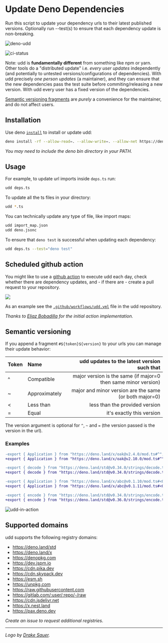 # Update Deno Dependencies

Run this script to update your dependency urls to their latest published
versions. Optionally run --test(s) to ensure that each dependency update is
non-breaking.

![deno-udd](https://user-images.githubusercontent.com/1931852/76134819-37add280-5fd6-11ea-96c3-adbd57cfa68c.jpg)

![ci-status](https://github.com/hayd/deno-udd/workflows/ci/badge.svg)

Note: udd is **fundamentally different** from something like npm or yarn. Other
tools do a "distributed update" i.e. _every user updates_ independently (and
potentially to untested versions/configurations of dependencies). With udd
precisely _one person updates_ (a maintainer), and they can ensure that the new
dependencies pass the test suite before commiting/releasing a new version. With
udd every user has a fixed version of the dependencies.

[Semantic versioning fragments](https://github.com/hayd/deno-udd#semantic-versioning)
are _purely_ a convenience for the maintainer, and do not affect users.

## Installation

Use deno
[`install`](https://deno.land/std/manual.md#installing-executable-scripts) to
install or update udd:

```sh
deno install -rf --allow-read=. --allow-write=. --allow-net https://deno.land/x/udd/main.ts
```

_You may need to include the deno bin directory in your PATH._

## Usage

For example, to update url imports inside `deps.ts` run:

```sh
udd deps.ts
```

To update all the ts files in your directory:

```sh
udd *.ts
```

You can technically update any type of file, like import maps:

```sh
udd import_map.json
udd deno.jsonc
```

To ensure that `deno test` is successful when updating each dependency:

```sh
udd deps.ts --test="deno test"
```

## Scheduled github action

You might like to use a [github action](https://docs.github.com/en/actions) to
execute udd each day, check whether there are dependency updates, and - if there
are - create a pull request to your repository.

![](https://user-images.githubusercontent.com/1931852/140999026-cebd4e9b-768a-4005-8888-2a964bccfe71.png)

As an example see the
[`.github/workflows/udd.yml`](https://github.com/hayd/deno-udd/blob/master/.github/workflows/udd.yml)
file in the udd repository.

_Thanks to [Eliaz Bobadilla](https://github.com/UltiRequiem) for the initial
action implementation._

## Semantic versioning

If you append a fragment `#${token}${version}` to your urls you can manage their
update behavior:

| Token | Name          |                    udd updates to the latest version such that |
| :---- | :------------ | -------------------------------------------------------------: |
| ^     | Compatible    | major version is the same (if major=0 then same minor version) |
| ~     | Approximately |         major and minor version are the same (or both major=0) |
| <     | Less than     |                                 less than the provided version |
| =     | Equal         |                                      it's exactly this version |

The version argument is optional for `^`, `~` and `=` (the version passed is the
version in the url).

### Examples

```diff
-export { Application } from "https://deno.land/x/oak@v2.4.0/mod.ts#^";
+export { Application } from "https://deno.land/x/oak@v2.10.0/mod.ts#^";  // 3.x.y is not chosen

-export { decode } from "https://deno.land/std@v0.34.0/strings/decode.ts#=";
+export { decode } from "https://deno.land/std@v0.34.0/strings/decode.ts#=";  // no change

-export { Application } from "https://deno.land/x/abc@v0.1.10/mod.ts#<0.2.0";
+export { Application } from "https://deno.land/x/abc@v0.1.11/mod.ts#<0.2.0";  // 0.2.x is not chosen

-export { encode } from "https://deno.land/std@v0.34.0/strings/encode.ts#~";
+export { encode } from "https://deno.land/std@v0.36.0/strings/encode.ts#~";  // update to latest compatible
```

![udd-in-action](https://user-images.githubusercontent.com/1931852/76695958-a1675580-6642-11ea-81d1-9ed15d22965f.gif)

## Supported domains

udd supports the following registry domains:

- https://deno.land/std
- https://deno.land/x
- https://denopkg.com
- https://dev.jspm.io
- https://cdn.pika.dev
- https://cdn.skypack.dev
- https://esm.sh
- https://unpkg.com
- https://raw.githubusercontent.com
- https://gitlab.com/:user/:repo/-/raw
- https://cdn.jsdelivr.net
- https://x.nest.land
- https://pax.deno.dev

_Create an issue to request additional registries._

---

_Logo by [Drake Sauer](http://clipart-library.com/clipart/6ir6AMoKT.htm)._
